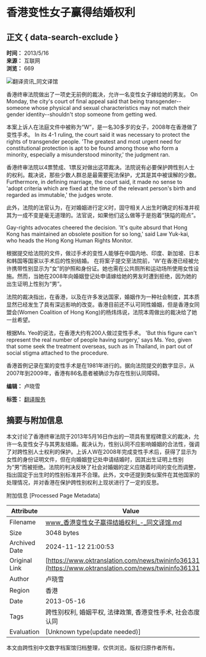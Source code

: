 # 香港变性女子赢得结婚权利

## 正文 { data-search-exclude }


**时间：** 2013/5/16  
**来源：** 互联网  
**浏览：** 669

![翻译资讯_同文译馆](/news/images/mtlan1.gif)

香港终审法院做出了一项史无前例的裁决，允许一名变性女子嫁给她的男友。 
On Monday, the city's court of final appeal said that being transgender--someone whose physical and sexual characteristics may not match their gender identity--shouldn't stop someone from getting wed. 

本案上诉人在法庭文件中被称为“W”，是一名30多岁的女子，2008年在香港做了变性手术。
In its 4-1 ruling, the court said it was necessary to protect the rights of transgender people. 'The greatest and most urgent need for constitutional protection is apt to be found among those who form a minority, especially a misunderstood minority,' the judgment ran. 

香港终审法院以4票赞成、1票反对做出这项裁决。法院说有必要保护跨性别人士的权利。裁决说，那些少数人群总是最需要宪法保护，尤其是其中被误解的少数。 
Furthermore, in defining marriage, the court said, it made no sense to 'adopt criteria which are fixed at the time of the relevant person's birth and regarded as immutable,' the judges wrote. 

此外，法院的法官认为，在对婚姻进行定义时，固守相关人出生时确定的标准并视其为一成不变是毫无道理的。法官说，如果他们这么做等于是抱着“狭隘的观点”。 

Gay-rights advocates cheered the decision. 'It's quite absurd that Hong Kong has maintained an obsolete position for so long,' said Law Yuk-kai, who heads the Hong Kong Human Rights Monitor. 

根据提交给法院的文件，做过手术的变性人能够在中国内地、印度、新加坡、日本和韩国等国家以手术后的性别结婚。 
在将案子提交至法院前，'W'在香港已经被允许携带性别显示为“女”的护照和身份证。她也需在公共厕所和运动场所使用女性设施。然而，当她在2008年向婚姻登记处申请嫁给她的男友时遭到拒绝，因为她的出生证明上性别为“男”。 

法院的裁决指出，在香港，以及在许多发达国家，婚姻作为一种社会制度，其本质显然已经发生了具有深远影响的改变。香港目前还不认可同性婚姻，但是香港女同盟会(Women Coalition of Hong Kong)的杨炜炜说，法院本周做出的裁决给了她一丝希望。 

根据Ms. Yeo的说法，在香港大约有200人做过变性手术。 'But this figure can't represent the real number of people having surgery,' says Ms. Yeo, given that some seek the treatment overseas, such as in Thailand, in part out of social stigma attached to the procedure. 

香港首例记录在案的变性手术是在1981年进行的。据向法院提交的数字显示，从2007年到2009年，香港有86名患者被确诊为存在性别认同障碍。

**编辑：** 卢晓雪  

**标签：** [翻译服务](https://www.oktranslation.cn/ "翻译服务")

## 摘要与附加信息

<!-- tcd_abstract -->
本文讨论了香港终审法院于2013年5月16日作出的一项具有里程碑意义的裁决，允许一名变性女子与其男友结婚。裁决认为，性别认同不应影响婚姻的合法性，强调了对跨性别人士权利的保护。上诉人W在2008年完成变性手术后，获得了显示为女性的身份证明文件，但在向婚姻登记处申请结婚时，因其出生证明上性别为“男”而被拒绝。法院的判决反映了社会对婚姻的定义应随着时间的变化而调整，指出固定于出生时的性别标准并不合理。此外，文中还提到类似案件在其他国家的处理情况，并对香港在保护跨性别权利上现状进行了一定的反思。
<!-- tcd_abstract_end -->

附加信息 [Processed Page Metadata]

| Attribute       | Value                                  |
|-----------------|----------------------------------------|
| Filename        | www_香港变性女子赢得结婚权利_-_同文译馆.md                             |
| Size            | 3048 bytes                           |
| Archived Date   | 2024-11-12 21:00:53                             |
| Original Link   | [https://www.oktranslation.com/news/twininfo36131.html](https://www.oktranslation.com/news/twininfo36131.html)                       |
| Author          | 卢晓雪                               |
| Region          | 香港                               |
| Date            | 2013-05-16                                 |
| Tags            | 跨性别权利, 婚姻平权, 法律政策, 香港变性手术, 社会态度, 性别认同                                 |
| Evaluation            | [Unknown type(update needed)]                                 |
<!-- tcd_table_end -->

本文由跨性别中文数字档案馆归档整理，仅供浏览。版权归原作者所有。
